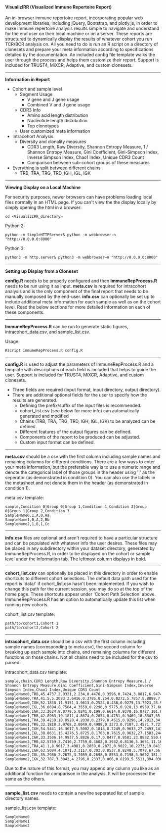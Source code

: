 #### **V**isualiz**IRR** (**V**isualized **I**mmune **R**epertoire **R**eport)

An in-browser immune repertoire report, incorporating popular web development libraries, including jQuery, Bootstrap, and plotly.js, in order to make immune repertoire analysis results simple to navigate and understand for the end user on their local machine or on a server.
These reports are structured to dynamically display the results of whatever cohort you run TCR/BCR analysis on.
All you need to do is run an R script on a directory of clonesets and prepare your meta information according to specifications detailed by the documentation.
An included config file template walks the user through the process and helps them customize their report.
Support is included for TRUST4, MiXCR, Adaptive, and custom clonesets.

---

**Information in Report**

* Cohort and sample level 
    * Segment Usage
        * V gene and J gene usage
        * Combined V and J gene usage 
    * CDR3 Info
        * Amino acid length distribution
        * Nucleotide length distribution
        * Top clonotypes
    * User customized meta information 
* Intracohort Analysis
    * Diversity and clonality measures
        * CDR3 Length, Raw Diversity, Shannon Entropy Measure, 1 / Shannon Entropy Measure, Gini Coefficient, Gini-Simpson Index, Inverse Simpson Index, Chao1 Index, Unique CDR3 Count
        * Comparison between sub-cohort groups of these measures
* Everything is split between different chains 
    * TRB, TRA, TRG, TRD, IGH, IGL, IGK

---

**Viewing Display on a Local Machine**

For security purposes, newer browsers can have problems loading local files normally in an HTML page.
If you can't view the the display locally by simply opening the html in a browser:
```
cd <VisualizIRR_directory>
```
Python 2:
```
python -m SimpleHTTPServer& python -m webbrowser-n "http://0.0.0.0:8000"
```
Python 3:
```
python3 -m http.server& python3 -m webbrowser–n "http://0.0.0.0:8000"
```

---

**Setting up Display from a Cloneset**

**config.R** needs to be properly configured and then **ImmuneRepProcess.R** needs to be run using it as input. 
**meta.csv** is required for intracohort analysis and is the only component of the final report that needs to be manually composed by the end-user.
**info.csv** can optionally be set up to include additional meta information for each sample as well as on the cohort level.
Read the below sections for more detailed information on each of these components.

---

**ImmuneRepProcess.R** can be run to generate static figures, intracohort_data.csv, and sample_list.csv.

Usage:
```
Rscript immuneRepProcess.R config.R
```

---

**config.R** is used to adjust the parameters of ImmuneRepProcess.R and a template with descriptions of each field is included that helps to guide the user.
Support is included for TRUST4, MiXCR, Adaptive, and custom clonesets.
* Three fields are required (input format, input directory, output directory).
* There are additional optional fields for the user to specify how the results are generated.
    * Defining the prefix/suffix of the input files is recommended.
    * cohort_list.csv (see below for more info) can automatically generated and modified
    * Chains (TRB, TRA, TRG, TRD, IGH, IGL, IGK) to be analyzed can be defined.
    * Different features of the output figures can be defined.
    * Components of the report to be produced can be adjusted.
    * Custom input format can be defined.

---

**meta.csv** should be a csv with the first column including sample names and remaining columns for different conditions. 
There are a few ways to enter your meta information, but the preferable way is to use a numeric range and denote 
the categorical label of those groups in the header using '|' as the seperator (as demonstrated in condition 0). 
You can also use the labels in the metasheet and not denote them in the header (as demonstrated in condition 1).

meta.csv template:
```
sample,Condition 0|Group 0|Group 1,Condition 1,Condition 2|Group 0|Group 1|Group 2,Condition 3
SampleName0,1,A,0,Aa
SampleName1,0,A,2,Bb
SampleName2,1,B,1,Cc
```

---

**info.csv** files are optional and aren't required to have a particular structure and can be populated with whatever info the user desires. 
These files may be placed in any subdirectory within your dataset directory, generated by ImmuneRepProcess.R, in order to be displayed on the cohort or sample level under the Information tab.
The leftmost column displays in bold.

---

**cohort_list.csv** can optionally be placed in this directory in order to enable shortcuts to different cohort selections.
The default data path used for the report is 'data/' if cohort_list.csv hasn't been implemented. If you wish to change this path for the current session, you may do so at the top of the home page.
These shortcuts appear under 'Cohort Path Selection' above. ImmuneRepProcess.R has an option to automatically update this list when running new cohorts.

cohort_list.csv template:
```
path/to/cohort1,Cohort 1
path/to/cohort2,Cohort 2
```

---

**intracohort_data.csv** should be a csv with the first column including sample names (corresponding to meta.csv), 
the second column for breaking up each sample into chains, and remaining columns for different functions on those chains.
Not all chains need to be included for the csv to parsed.

intracohort_data.csv template:
```
sample,chain,CDR3 Length,Raw Diversity,Shannon Entropy Measure,1 / Shannon Entropy Measure,Gini Coefficient,Gini-Simpson Index,Inverse Simpson Index,Chao1 Index,Unique CDR3 Count
SampleName0,TRB,45.4737,2.9321,2.234,0.4476,0.3596,0.7424,3.8817,6.9474,6
SampleName0,TRA,41.5,5.2083,2.6416,0.3786,0.254,0.8272,5.7857,8.8889,7
SampleName0,IGH,52.1838,11.9151,3.9613,0.2524,0.438,0.9275,13.7923,23.9951,20
SampleName0,IGL,36.8694,8.7584,4.3559,0.2296,0.5775,0.928,13.8959,37.6653,34
SampleName0,IGK,33.2624,8.0779,5.0241,0.199,0.6614,0.9378,16.0727,101.0339,75
SampleName1,TRB,42.8963,10.1811,4.8674,0.2054,0.4751,0.9469,18.8347,55.8225,45
SampleName1,TRA,39.4239,10.0928,4.2038,0.2379,0.4515,0.9296,14.2013,34.012,26
SampleName1,TRG,32.1818,2.9768,2.0049,0.4988,0.3273,0.7107,3.4571,7.7273,5
SampleName1,IGH,54.5441,16.3617,5.5002,0.1818,0.7249,0.9633,27.2493,143.8969,115
SampleName1,IGL,38.8631,15.4276,5.8725,0.1703,0.7615,0.9632,27.1583,244.8357,215
SampleName1,IGK,33.3506,14.9937,5.8826,0.17,0.8477,0.9581,23.8882,550.0341,403
SampleName2,TRB,42.5769,3.7416,2.7759,0.3602,0.3932,0.8136,5.3651,11.1635,9
SampleName2,TRA,41.1,8.9017,3.4981,0.2859,0.2872,0.9022,10.2273,19.0417,13
SampleName2,IGH,63.5094,4.1071,3.3117,0.302,0.8537,0.8248,5.7078,67.56,45
SampleName2,IGL,35.2986,2.2675,3.7059,0.2698,0.8553,0.7198,3.5692,181.3025,153
SampleName2,IGK,32.707,3.3842,4.2796,0.2337,0.866,0.8199,5.5511,394.038,279
```

Due to the nature of this format, you may append any column you like as an additional function for comparison in the analysis. 
It will be processed the same as the others.

---

**sample_list.csv** needs to contain a newline seperated list of sample directory names.

sample_list.csv template:
```
SampleName0
SampleName1
SampleName2
```
